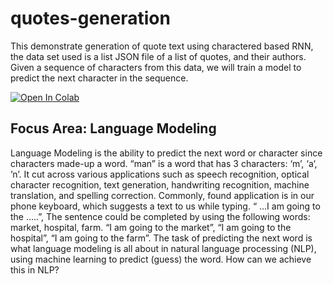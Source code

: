 # quotes-generation
This demonstrate generation of quote text using charactered based RNN, the data set used is a list JSON file of a list of quotes, and their authors.  Given a sequence of characters from this data, we will  train a model to predict the next character in the sequence.

<a href="https://colab.research.google.com/drive/1jOc295NydznTdRCsA9nmQJA3Nr_nbqXx#scrollTo=oDmG9Lv3ZqGP">
  <img src="https://colab.research.google.com/assets/colab-badge.svg" alt="Open In Colab"/>
</a>


##  Focus Area: Language Modeling 
Language Modeling is the ability to predict the next word or character since characters made-up a word. “man” is a word that has 3 characters: ‘m’, ‘a‘, ’n’. It cut across various applications such as speech recognition, optical character recognition, text generation, handwriting recognition, machine translation, and spelling correction.
Commonly, found application is in our phone keyboard, which suggests a text to us while typing.
“ …I am going to the …..”,
The sentence could be completed by using the following words: market, hospital, farm.
“I am going to the market”, “I am going to the hospital”, “I am going to the farm”.
The task of predicting the next word is what language modeling is all about in natural language processing (NLP), using machine learning to predict (guess) the word. How can we achieve this in NLP?
